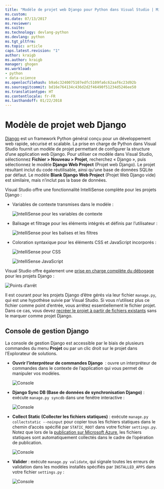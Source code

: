 ```yaml
---
title: "Modèle de projet web Django pour Python dans Visual Studio | Microsoft Docs"
ms.custom: 
ms.date: 07/13/2017
ms.reviewer: 
ms.suite: 
ms.technology: devlang-python
ms.devlang: python
ms.tgt_pltfrm: 
ms.topic: article
caps.latest.revision: "1"
author: kraigb
ms.author: kraigb
manager: ghogen
ms.workload:
- python
- data-science
ms.openlocfilehash: b9a6c3240075107edfc5109fa6c62aaf6c23d92b
ms.sourcegitcommit: bd16e764134c436d2d2f46490f51234d5246ee50
ms.translationtype: HT
ms.contentlocale: fr-FR
ms.lasthandoff: 01/22/2018
---
```

# <a name="django-web-project-template"></a>Modèle de projet web Django

[Django](https://www.djangoproject.com/) est un framework Python général conçu pour un développement web rapide, sécurisé et scalable. La prise en charge de Python dans Visual Studio fournit un modèle de projet permettant de configurer la structure d’une application web Django. Pour utiliser ce modèle dans Visual Studio, sélectionnez **Fichier > Nouveau > Projet**, recherchez « Django », puis sélectionnez le modèle **Django Web Project** (Projet web Django). Le projet résultant inclut du code réutilisable, ainsi qu’une base de données SQLite par défaut. Le modèle **Blank Django Web Project** (Projet Web Django vide) est similaire, mais n’inclut pas la base de données.

Visual Studio offre une fonctionnalité IntelliSense complète pour les projets Django :

- Variables de contexte transmises dans le modèle :

    ![IntelliSense pour les variables de contexte](media/template-django-intellisense.png)

- Balisage et filtrage pour les éléments intégrés et définis par l’utilisateur :

    ![IntelliSense pour les balises et les filtres](media/template-django-intellisense-filter.png)

- Coloration syntaxique pour les éléments CSS et JavaScript incorporés :

    ![IntelliSense pour CSS](media/template-django-intellisense-css.png)

    ![IntelliSense JavaScript](media/template-django-intellisense-js.png)

Visual Studio offre également une [prise en charge complète du débogage](debugging.md) pour les projets Django : 

![Points d’arrêt](media/template-django-debugging.png)

Il est courant pour les projets Django d’être gérés via leur fichier `manage.py`, qui est une hypothèse suivie par Visual Studio. Si vous n’utilisez plus ce fichier comme point d’entrée, vous arrêtez essentiellement le fichier projet. Dans ce cas, vous devez [recréer le projet à partir de fichiers existants](managing-python-projects-in-visual-studio.md#creating-a-project-from-existing-files) sans le marquer comme projet Django.

## <a name="django-management-console"></a>Console de gestion Django

La console de gestion Django est accessible par le biais de plusieurs commandes du menu **Projet** ou par un clic droit sur le projet dans l’Explorateur de solutions.

- **Ouvrir l’interpréteur de commandes Django**  : ouvre un interpréteur de commandes dans le contexte de l’application qui vous permet de manipuler vos modèles.

    ![Console](media/template-django-console-shell.png)

- **Django Sync DB (Base de données de synchronisation Django)** : exécute `manage.py syncdb` dans une fenêtre interactive :

    ![Console](media/template-django-console-sync-db.png)

- **Collect Static (Collecter les fichiers statiques)** : exécute `manage.py collectstatic --noinput` pour copier tous les fichiers statiques dans le chemin d’accès spécifié par `STATIC_ROOT` dans votre fichier `settings.py`. Notez que lors de la [publication sur Microsoft Azure](template-web.md#publishing-to-azure-app-service), les fichiers statiques sont automatiquement collectés dans le cadre de l’opération de publication.

    ![Console](media/template-django-console-collect-static.png)

- **Valider** : exécute `manage.py validate`, qui signale toutes les erreurs de validation dans les modèles installés spécifiés par `INSTALLED_APPS` dans votre fichier `settings.py` :

    ![Console](media/template-django-console-validate.png)